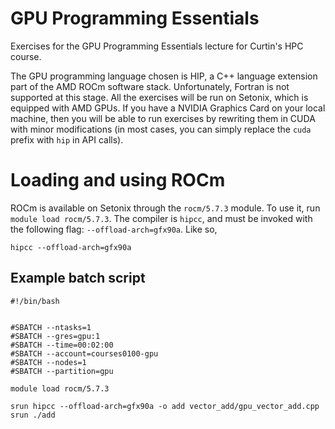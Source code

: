 # GPU Programming Essentials

Exercises for the GPU Programming Essentials lecture for Curtin's HPC course.

The GPU programming language chosen is HIP, a C++ language extension part of the AMD ROCm software stack. Unfortunately, Fortran is not supported at this stage. All the exercises will be run on Setonix, which is equipped with AMD GPUs. If you have a NVIDIA Graphics Card on your local machine, then you will be able to run exercises by rewriting them in CUDA with minor modifications (in most cases, you can simply replace the `cuda` prefix with `hip` in API calls).

# Loading and using ROCm

ROCm is available on Setonix through the `rocm/5.7.3` module. To use it, run `module load rocm/5.7.3`. The compiler is `hipcc`, and must be invoked with the following flag: `--offload-arch=gfx90a`. Like so,

```
hipcc --offload-arch=gfx90a
```

## Example batch script
```
#!/bin/bash


#SBATCH --ntasks=1
#SBATCH --gres=gpu:1
#SBATCH --time=00:02:00
#SBATCH --account=courses0100-gpu
#SBATCH --nodes=1
#SBATCH --partition=gpu

module load rocm/5.7.3

srun hipcc --offload-arch=gfx90a -o add vector_add/gpu_vector_add.cpp
srun ./add
``` 
